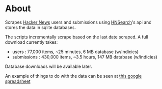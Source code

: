 About
=====
Scrapes [Hacker News](http://news.ycombinator.com) users and submissions 
using [HNSearch](http://www.hnsearch.com)'s api and stores the data in sqlite 
databases.

The scripts incrementally scrape based on the last date scraped.  A full 
download currently takes:

+ users : 77,000 items, ~25 minutes, 6 MB database (w/indicies)
+ submissions : 430,000 items, ~3.5 hours, 147 MB database (w/indicies)

Database downloads will be available later.

An example of things to do with the data can be seen at [this google spreadsheet](https://spreadsheets.google.com/spreadsheet/ccc?key=0AsoY_yr0BJCVdG5jME83ckxvN1pTZlJ2VUNJYUd0Tnc&hl=en_US)
